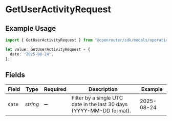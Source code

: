 # GetUserActivityRequest

## Example Usage

```typescript
import { GetUserActivityRequest } from "@openrouter/sdk/models/operations";

let value: GetUserActivityRequest = {
  date: "2025-08-24",
};
```

## Fields

| Field                                                                | Type                                                                 | Required                                                             | Description                                                          | Example                                                              |
| -------------------------------------------------------------------- | -------------------------------------------------------------------- | -------------------------------------------------------------------- | -------------------------------------------------------------------- | -------------------------------------------------------------------- |
| `date`                                                               | *string*                                                             | :heavy_minus_sign:                                                   | Filter by a single UTC date in the last 30 days (YYYY-MM-DD format). | 2025-08-24                                                           |